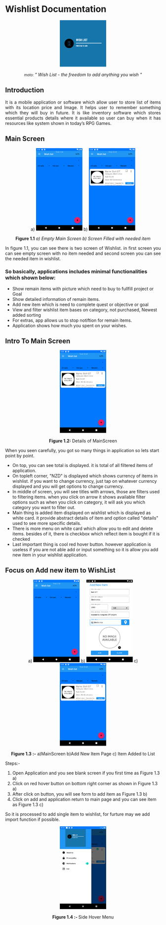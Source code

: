 # Wishlist Documentation

<p align="center"><img src="Images/wishlist_logo.png" width="150" /></p>
<p align="center"> <i><small>moto: </small> " Wish List - the freedom to add anything you wish " </i></p>

## Introduction

<p align="justify">
It is a mobile application or software which allow user to store list of items with its location price and Image. It helps user to remember something which they will buy in future. It is like inventory software which stores essential products details where it available so user can buy when it has resources like system shown in today’s RPG Games.
</p>

## Main Screen
<p align="center">
		a) <img src="Images/MainScreen.png" width="150">
		b) <img src="Images/MainScreen2.png" width="150">
</p>
<p align="center"> <strong>Figure 1.1</strong><em> a) Empty Main Screen b) Screen Filled with needed item </em> </p>

<p align="justify">	
In figure 1.1, you can see there is two screen of Wishlist. in first screen you can see empty screen with no item needed and second screen you can see the needed item in wishlist.
</p>

### So basically, applications includes minimal functionalities which shown below:

- Show remain items with picture which need to buy to fullfill project or Goal
- Show detailed information of remain items.
- Add new item which is need to complete quest or objective or goal
- View and filter wishlist item bases on category, not purchased, Newest added sorting
- For extras, app allows us to stop notiftion for remain items.
- Application shows how much you spent on your wishes.

## Intro To Main Screen

<p align="center">
		<img src="Images/MainScreen2.png" width="150">
</p>
<p align="center"><strong>Figure 1.2:</strong> <emp>Details of MainScreen</emp></p>
<p>
	When you seen carefully, you got so many things in application so lets start point by point.
</p>

- On top, you can see total is displayed. it is total of all filtered items of application.
- On topleft corner, <emp>"NZD"</emp> is displayed which shows currency of items in wishlist. if you want to change currency, just tap on whatever currency displayed and you will get options to change currency.
- In middle of screen, you will see titles with arrows, those are filters used to filtering items. when you click on arrow it shows available filter options such as when you click on category, it will ask you which category you want to filter out.
- Main thing is added item displayed on wishlist which is displayed as white card. it provide abstract details of item and option called "details" used to see more specific details. 
- There is more menu on white card which allow you to edit and delete items. besides of it, there is checkbox which reflect item is bought if it is checked
 - Last important thing is cool red hover button. however application is useless if you are not able add or input something so it is allow you add new item in your wishlist application.

 ## Focus on Add new item to WishList

<p align="center">
	a) <img src="Images/MainScreen.png" width="150">
	b) <img src="Images/AddScreen.png" width="150">
	c) <img src="Images/MainScreen2.png" width="150">
</p>
<p align="center">
	<strong>Figure 1.3 :-</strong><emp> a)MainScreen b)Add New Item Page c) Item Added to List</emp>
</p>

 Steps:-
 
 1. Open Application and you see blank screen if you first time as Figure 1.3 a)
1. Click on red hover button on bottom right corner as shown in Figure 1.3 a)
1. After click on button, you will see form to add item as Figure 1.3 b)
1. Click on add and application return to main page and you can see item as Figure 1.3 c)

So it is processed to add single item to wishlist, for furture may we add import function if possible.

<p align="center">
	<img src="Images/SideScreen.png" width="150">
</p>
<p align="center">
	<strong>Figure 1.4 :- </strong><emp>Side Hover Menu</emp>
</p>
